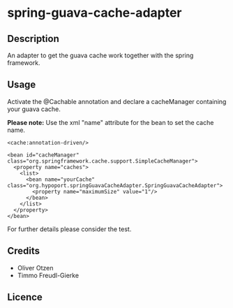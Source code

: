 spring-guava-cache-adapter
==========================


Description
------
An adapter to get the guava cache work together with the spring framework.

Usage
-----

Activate the @Cachable annotation and declare a cacheManager containing your guava cache.

**Please note:** Use the xml "name" attribute for the bean to set the cache name.

    <cache:annotation-driven/>

    <bean id="cacheManager" class="org.springframework.cache.support.SimpleCacheManager">
      <property name="caches">
        <list>
          <bean name="yourCache" class="org.hypoport.springGuavaCacheAdapter.SpringGuavaCacheAdapter">
            <property name="maximumSize" value="1"/>
          </bean>
        </list>
      </property>
    </bean>

For further details please consider the test.

Credits
------

- Oliver Otzen
- Timmo Freudl-Gierke


Licence
-----

